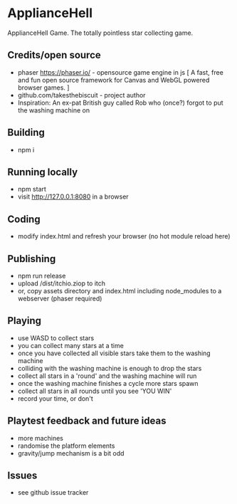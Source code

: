# ApplianceHell

ApplianceHell Game. The totally pointless star collecting game.

## Credits/open source
- phaser https://phaser.io/ - opensource game engine in js [ A fast, free and fun open source framework for Canvas and WebGL powered browser games. ]
- github.com/takesthebiscuit - project author
- Inspiration: An ex-pat British guy called Rob who (once?) forgot to put the washing machine on

## Building

- npm i

## Running locally

- npm start
- visit http://127.0.0.1:8080 in a browser

## Coding

- modify index.html and refresh your browser (no hot module reload here)

## Publishing

- npm run release
- upload /dist/itchio.ziop to itch
- or, copy assets directory and index.html including node_modules to a webserver (phaser required)

## Playing

- use WASD to collect stars
- you can collect many stars at a time
- once you have collected all visible stars take them to the washing machine
- colliding with the washing machine is enough to drop the stars
- collect all stars in a 'round' and the washing machine will run
- once the washing machine finishes a cycle more stars spawn
- collect all stars in all rounds until you see 'YOU WIN'
- record your time, or don't

## Playtest feedback and future ideas

- more machines
- randomise the platform elements
- gravity/jump mechanism is a bit odd

## Issues

- see github issue tracker
